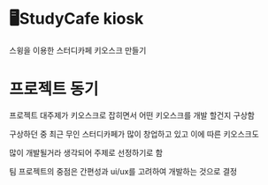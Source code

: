 # 🖥StudyCafe kiosk

스윙을 이용한 스터디카페 키오스크 만들기

# 프로젝트 동기
프로젝트 대주제가 키오스크로 잡히면서 어떤 키오스크를 개발 할건지 구상함

구상하던 중 최근 무인 스터디카페가 많이 창업하고 있고 이에 따른 키오스크도

많이 개발될거라 생각되어 주제로 선정하기로 함

팀 프로젝트의 중점은 간편성과 ui/ux를 고려하여 개발하는 것으로 결정


